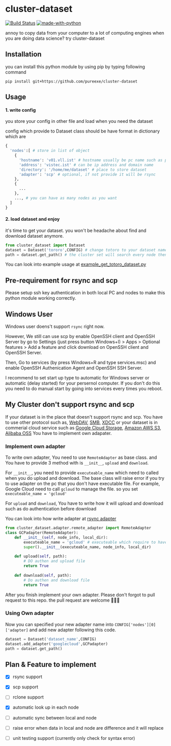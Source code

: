 # cluster-dataset
[![Build Status](https://travis-ci.org/pureexe/cluster-dataset.svg?branch=master)](https://travis-ci.org/pureexe/cluster-dataset) [![made-with-python](https://img.shields.io/badge/Made%20with-Python-1f425f.svg)](https://www.python.org/) 

annoy to copy data from your computer to a lot of computing engines when you are doing data science? try cluster-dataset

## Installation
you can install this python module by using pip by typing following command

```
pip install git+https://github.com/pureexe/cluster-dataset
```

## Usage

#### 1. write config

you store your conflg in other file and load when you need the dataset

config which provide to Dataset class should be have format in dictionary which are

```python
{
  'nodes':[ # store in list of object
    {
      'hostname': 'v01.vll.ist' # hostname usually be pc name such as pakkapon@OMEN. the OMEN is hostname
      'address': 'vistec.ist' # can be ip address and domain name 
      'directory': '/home/me/dataset' # place to store dataset
      'adapter': 'scp' # optional, if not provide it will be rsync
    },
    {
      ...
    },
    ..., # you can have as many nodes as you want
  ]
}
```
#### 2.  load dataset and enjoy

it's time to get your dataset. you won't be headache about find and download dataset anymore.

```python
from cluster_dataset import Dataset
dataset = Dataset('tororo',CONFIG) # change totoro to your dataset name
path = dataset.get_path() # the cluster set will search every node then download to your pc and return path the dataset
```

You can look into example usage at [example_get_totoro_dataset.py](https://github.com/pureexe/cluster-dataset/blob/master/examples/example_get_totoro_dataset.py)

## Pre-requirement for rsync and scp
Please setup ssh key authentication in both local PC and nodes to make this python module working correctly.

## Windows User

Windows user doens't support `rsync` right now.

However, We still can use scp by enable OpenSSH client and OpenSSH Server by go to Settings (just press button Windows+I) > Apps > Optional features > Add a feature and click download on OpenSSH client and OpenSSH Server.

Then, Go to services (by press Windows+R and type services.msc) and enable OpenSSH Authenication Agent and OpenSSH SSH Server.

I recommend to set start up type to automatic for Windows server or automatic (delay started) for your persernol computer. If you don't do this you need to do manual start by going into services every times you reboot.  


## My Cluster don't support rsync and scp
If your dataset is in the place that doesn't support rsync and scp. You have to use other protocol such as, [WebDAV](https://en.wikipedia.org/wiki/WebDAV), [SMB](https://en.wikipedia.org/wiki/Server_Message_Block), [XDCC](https://en.wikipedia.org/wiki/XDCC) or your dataset is in commerial cloud service such as [Google Cloud Storage](https://cloud.google.com/storage/), [Amazon AWS S3](https://aws.amazon.com/s3/), [Alibaba OSS](https://www.alibabacloud.com/product/oss) You have to implement own adapater.

### Implement own adapter
To write own adapter, You need to use `RemoteAdapter` as base class. and You have to provide 3 method with is `__init__`, `upload` and `download`. 

For  `__init__`, you need to provide `executeable_name` which need to called when you do upload and download. The base class will raise error if you try to use adapter on the pc that you don't have executable file. For example, Google Cloud need to call  `gcloud` to manage the file. so you set `executeable_name = 'gcloud'`

For `upload` and `download`, You have to write how it will upload and download such as do authentication before download

You can look into how write adapter at [rsync adapter](https://github.com/pureexe/cluster-dataset/blob/master/cluster_dataset/adapter/rsync.py)

```python
from cluster_dataset.adapter.remote_adapter import RemoteAdapter
class GCPadapter(RemoteAdapter):
    def __init__(self, node_info, local_dir):
        executeable_name = 'gcloud' # executeable which require to have on the pc
        super().__init__(executeable_name, node_info, local_dir)
    
    def upload(self, path):
        # DO authen and upload file 
        return True
        
    def download(self, path):
        # Do authen and download file
        return True
```

After you finish implement your own adapter. Please don't forgot to pull request to this repo. the pull request are welcome 🥰🥰🥰

###  Using Own adapter

Now you can specified your new adapter name into `CONFIG['nodes'][0]['adapter]` and add new adapter following this code.

```python
dataset = Dataset('dataset_name',CONFIG)
dataset.add_adapter('googlecloud',GCPadapter)
path = dataset.get_path()
```


## Plan & Feature to implement
- [x] rsync support
- [x] scp support
- [ ] rclone support
- [x] automatic look up in each node
- [ ] automatic sync between local and node
- [ ] raise error when data in local and node are difference and it will replace
- [ ] unit testing support (currently only check for syntax error)

